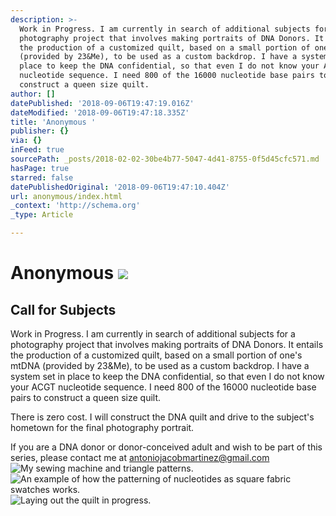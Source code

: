 ```yaml
---
description: >-
  Work in Progress. I am currently in search of additional subjects for a
  photography project that involves making portraits of DNA Donors. It entails
  the production of a customized quilt, based on a small portion of one’s mtDNA
  (provided by 23&Me), to be used as a custom backdrop. I have a system set in
  place to keep the DNA confidential, so that even I do not know your ACGT
  nucleotide sequence. I need 800 of the 16000 nucleotide base pairs to
  construct a queen size quilt.
author: []
datePublished: '2018-09-06T19:47:19.016Z'
dateModified: '2018-09-06T19:47:18.335Z'
title: 'Anonymous '
publisher: {}
via: {}
inFeed: true
sourcePath: _posts/2018-02-02-30be4b77-5047-4d41-8755-0f5d45cfc571.md
hasPage: true
starred: false
datePublishedOriginal: '2018-09-06T19:47:10.404Z'
url: anonymous/index.html
_context: 'http://schema.org'
_type: Article

---
```

# Anonymous ![](https://the-grid-user-content.s3-us-west-2.amazonaws.com/b4e82ab0-2640-4490-a6b1-8982d8a6d1aa.jpg)

## Call for Subjects

Work in Progress. I am currently in search of additional subjects for a photography project that involves making portraits of DNA Donors. It entails the production of a customized quilt, based on a small portion of one's mtDNA (provided by 23&Me), to be used as a custom backdrop. I have a system set in place to keep the DNA confidential, so that even I do not know your ACGT nucleotide sequence. I need 800 of the 16000 nucleotide base pairs to construct a queen size quilt.

There is zero cost. I will construct the DNA quilt and drive to the subject's hometown for the final photography portrait.

If you are a DNA donor or donor-conceived adult and wish to be part of this series, please contact me at antoniojacobmartinez@gmail.com
![My sewing machine and triangle patterns.](https://the-grid-user-content.s3-us-west-2.amazonaws.com/ab8afae8-6168-456b-afe2-4434818f76be.jpg)
![An example of how the patterning of nucleotides as square fabric swatches works.   ](https://the-grid-user-content.s3-us-west-2.amazonaws.com/16c67f3c-890a-47df-b3d2-a4168ca86e59.jpg)
![Laying out the quilt in progress.](https://the-grid-user-content.s3-us-west-2.amazonaws.com/7544e0a2-49ae-4acb-b5cb-39cf2b99d09b.jpg)